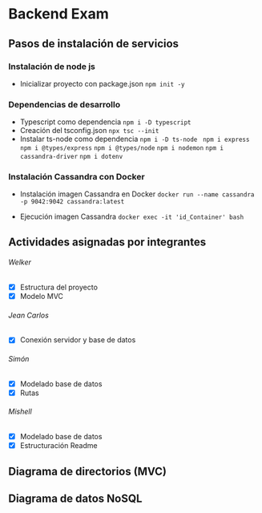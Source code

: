 # Backend Exam

## Pasos de instalación de servicios 

### Instalación de node js
- Inicializar proyecto con package.json
`
npm init -y  
`

### Dependencias de desarrollo 
- Typescript como dependencia
`
npm i -D typescript 
`
- Creación del tsconfig.json
`
npx tsc --init  
`
- Instalar ts-node como dependencia
`
npm i -D ts-node 
`
`
npm i express
`
`
npm i @types/express
`
`
npm i @types/node
`
`
npm i nodemon
`
`
npm i cassandra-driver
`
`
npm i dotenv
`

### Instalación Cassandra con Docker

- Instalación imagen Cassandra en Docker
`
docker run --name cassandra -p 9042:9042 cassandra:latest
`

- Ejecución imagen Cassandra 
  `
  docker exec -it 'id_Container' bash
  `

## Actividades asignadas por integrantes 
  ###### Welker
  - [x] Estructura del proyecto
  - [x] Modelo MVC
###### Jean Carlos
  - [x] Conexión servidor y base de datos
###### Simón
  - [x] Modelado base de datos
  - [x] Rutas
###### Mishell 
  - [x] Modelado base de datos
  - [x] Estructuración Readme

## Diagrama de directorios (MVC)

## Diagrama de datos NoSQL


